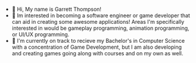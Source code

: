 - 👋 Hi, My name is Garrett Thompson!
- 👀 Im interested in becoming a software engineer or game developer that can aid in creating some awesome applications! Areas I'm specifically interested in would be gameplay programming, animation programming, or UI/UX programming.
- 🌱 I'm currently on track to recieve my Bachelor's in Computer Science with a concentration of Game Development, but I am also developing and creating games going along with courses and on my own as well.
